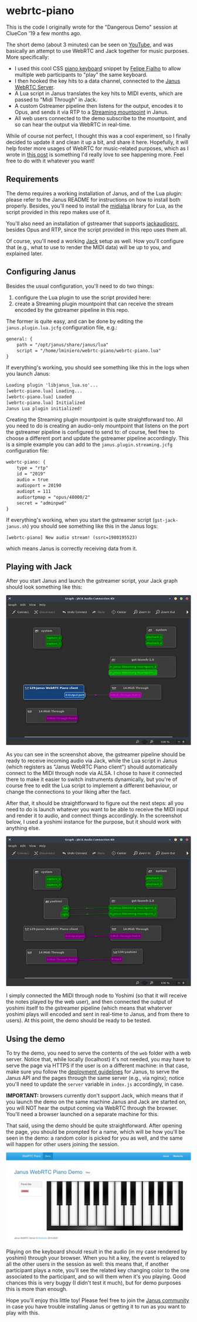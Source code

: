 webrtc-piano
============

This is the code I originally wrote for the "Dangerous Demo" session at ClueCon '19 a few months ago.

The short demo (about 3 minutes) can be seen on [YouTube](https://youtu.be/8Hzg4hSJMsQ?t=790), and was basically an attempt to use WebRTC and Jack together for music purposes. More specifically:

* I used this cool CSS [piano keyboard](https://codepen.io/felipefialho/pen/oDEki) snippet by [Felipe Fialho](https://piano.felipefialho.com/) to allow multiple web participants to "play" the same keyboard.
* I then hooked the key hits to a data channel, connected to the [Janus WebRTC Server](https://github.com/meetecho/janus-gateway/).
* A Lua script in Janus translates the key hits to MIDI events, which are passed to "Midi Through" in Jack.
* A custom Gstreamer pipeline then listens for the output, encodes it to Opus, and sends it via RTP to a [Streaming mountpoint](https://janus.conf.meetecho.com/docs/streaming) in Janus.
* All web users connected to the demo subscribe to the mountpoint, and so can hear the output via WebRTC in real-time.

While of course not perfect, I thought this was a cool experiment, so I finally decided to update it and clean it up a bit, and share it here. Hopefully, it will help foster more usages of WebRTC for music-related purposes, which as I wrote in [this post](https://linuxmusicians.com/viewtopic.php?f=28&t=21617) is something I'd really love to see happening more. Feel free to do with it whatever you want!

## Requirements

The demo requires a working installation of Janus, and of the Lua plugin: please refer to the Janus README for instructions on how to install both properly. Besides, you'll need to install the [midialsa](https://www.pjb.com.au/comp/lua/midialsa.html) library for Lua, as the script provided in this repo makes use of it.

You'll also need an installation of gstreamer that supports [jackaudiosrc](https://gstreamer.freedesktop.org/data/doc/gstreamer/head/gst-plugins-good/html/gst-plugins-good-plugins-jackaudiosrc.html), besides Opus and RTP, since the script provided in this repo uses them all.

Of course, you'll need a working [Jack](https://jackaudio.org/) setup as well. How you'll configure that (e.g., what to use to render the MIDI data) will be up to you, and explained later.

## Configuring Janus

Besides the usual configuration, you'll need to do two things:

1. configure the Lua plugin to use the script provided here:
2. create a Streaming plugin mountpoint that can receive the stream encoded by the gstreamer pipeline in this repo.

The former is quite easy, and can be done by editing the `janus.plugin.lua.jcfg` configuration file, e.g.:

```
general: {
	path = "/opt/janus/share/janus/lua"
	script = "/home/lminiero/webrtc-piano/webrtc-piano.lua"
}
```

If everything's working, you should see something like this in the logs when you launch Janus:

```
Loading plugin 'libjanus_lua.so'...
[webrtc-piano.lua] Loading...
[webrtc-piano.lua] Loaded
[webrtc-piano.lua] Initialized
Janus Lua plugin initialized!
```

Creating the Streaming plugin mountpoint is quite straightforward too. All you need to do is creating an audio-only mountpoint that listens on the port the gstreamer pipeline is configured to send to: of course, feel free to choose a different port and update the gstreamer pipeline accordingly. This is a simple example you can add to the `janus.plugin.streaming.jcfg` configuration file:

```
webrtc-piano: {
	type = "rtp"
	id = "2019"
	audio = true
	audioport = 20190
	audiopt = 111
	audiortpmap = "opus/48000/2"
	secret = "adminpwd"
}
```

If everything's working, when you start the gstreamer script (`gst-jack-janus.sh`) you should see something like this in the Janus logs:

```
[webrtc-piano] New audio stream! (ssrc=1980195523)
```

which means Janus is correctly receiving data from it.

## Playing with Jack

After you start Janus and launch the gstreamer script, your Jack graph should look something like this:

![Janus and Jack](images/image1.png)

As you can see in the screenshot above, the gstreamer pipeline should be ready to receive incoming audio via Jack, while the Lua script in Janus (which registers as "Janus WebRTC Piano client") should automatically connect to the MIDI through node via ALSA. I chose to have it connected there to make it easier to switch instruments dynamically, but you're of course free to edit the Lua script to implement a different behaviour, or change the connections to your liking after the fact.

After that, it should be straightforward to figure out the next steps: all you need to do is launch whatever you want to be able to receive the MIDI input and render it to audio, and connect things accordingly. In the screenshot below, I used a yoshimi instance for the purpose, but it should work with anything else.

![Hooking a Jack application](images/image2.png)

I simply connected the MIDI through node to Yoshimi (so that it will receive the notes played by the web user), and then connected the output of yoshimi itself to the gstreamer pipeline (which means that whaterver yoshimi plays will encoded and sent in real-time to Janus, and from there to users). At this point, the demo should be ready to be tested.

## Using the demo

To try the demo, you need to serve the contents of the `web` folder with a web server. Notice that, while locally (localhost) it's not needed, you may have to serve the page via HTTPS if the user is on a different machine: in that case, make sure you follow the [deployment guidelines](https://janus.conf.meetecho.com/docs/deploy) for Janus, to serve the Janus API and the pages through the same server (e.g., via nginx); notice you'll need to update the `server` variable in `index.js` accordingly, in case.

**IMPORTANT:** browsers currently don't support Jack, which means that if you launch the demo on the same machine Janus and Jack are started on, you will NOT hear the output coming via WebRTC through the browser. You'll need a browser launched on a separate machine for this.

That said, using the demo should be quite straightforward. After opening the page, you should be prompted for a name, which will be how you'll be seen in the demo: a random color is picked for you as well, and the same will happen for other users joining the session.

![Playing in the browser](images/image3.png)

Playing on the keyboard should result in the audio (in my case rendered by yoshimi) through your browser. When you hit a key, the event is relayed to all the other users in the session as well: this means that, if another participant plays a note, you'll see the related key changing color to the one associated to the participant, and so will them when it's you playing. Good chances this is very buggy (I didn't test it much), but for demo purposes this is more than enough.

Hope you'll enjoy this little toy! Please feel free to join the [Janus community](https://groups.google.com/forum/#!forum/meetecho-janus) in case you have trouble installing Janus or getting it to run as you want to play with this.
